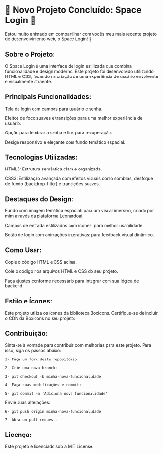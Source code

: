 # 🎉 Novo Projeto Concluído: Space Login 🎉
Estou muito animado em compartilhar com vocês meu mais recente projeto de desenvolvimento web, o Space Login! 🚀

## Sobre o Projeto:
O Space Login é uma interface de login estilizada que combina funcionalidade e design moderno. Este projeto foi desenvolvido utilizando HTML e CSS, focando na criação de uma experiência de usuário envolvente e visualmente atraente.

## Principais Funcionalidades:
Tela de login com campos para usuário e senha.

Efeitos de foco suaves e transições para uma melhor experiência de usuário.

Opção para lembrar a senha e link para recuperação.

Design responsivo e elegante com fundo temático espacial.

## Tecnologias Utilizadas:
HTML5: Estrutura semântica clara e organizada.

CSS3: Estilização avançada com efeitos visuais como sombras, desfoque de fundo (backdrop-filter) e transições suaves.

## Destaques do Design:
Fundo com imagem temática espacial: para um visual imersivo, criado por mim através da plataforma Leonardoai.

Campos de entrada estilizados com ícones: para melhor usabilidade.

Botão de login com animações interativas: para feedback visual dinâmico.

## Como Usar:
Copie o código HTML e CSS acima.

Cole o código nos arquivos HTML e CSS do seu projeto.

Faça ajustes conforme necessário para integrar com sua lógica de backend.

## Estilo e Ícones:
Este projeto utiliza os ícones da biblioteca Boxicons. Certifique-se de incluir o CDN da Boxicons no seu projeto:
<link href='https://unpkg.com/boxicons@2.0.7/css/boxicons.min.css' rel='stylesheet'>

## Contribuição:
Sinta-se à vontade para contribuir com melhorias para este projeto. Para isso, siga os passos abaixo:

```
1- Faça um fork deste repositório.
```
```
2- Crie uma nova branch:
```

```
3- git checkout -b minha-nova-funcionalidade
```

```
4- Faça suas modificações e commit: 
```
```
5- git commit -m 'Adiciona nova funcionalidade'
```
Envie suas alterações: 

```
6- git push origin minha-nova-funcionalidade
```

```
7- Abra um pull request.
```

## Licença:
Este projeto é licenciado sob a MIT License.
